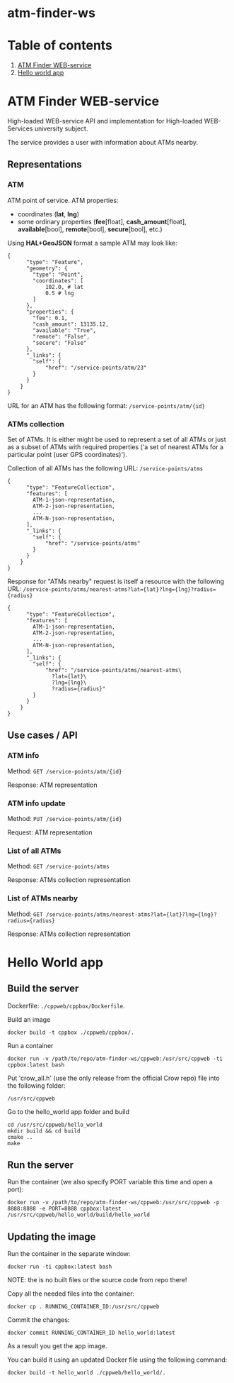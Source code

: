 # atm-finder-ws

# Table of contents
1. [ATM Finder WEB-service](#api)
2. [Hello world app](#hello-world)

# ATM Finder WEB-service <a name="api"></a>
High-loaded WEB-service API and implementation for High-loaded WEB-Services university subject.

The service provides a user with information about ATMs nearby.

## Representations

### ATM

ATM point of service. ATM properties:
* coordinates (**lat**, **lng**)
* some ordinary properties (**fee**[float], **cash_amount**[float], **available**[bool], **remote**[bool], **secure**[bool], etc.)

Using **HAL+GeoJSON** format a sample ATM may look like:
```{json}
{
      "type": "Feature",
      "geometry": {
        "type": "Point",
        "coordinates": [
            102.0, # lat
            0.5 # lng
        ]
      },
      "properties": {
        "fee": 0.1,
        "cash_amount": 13135.12,
        "available": "True",
        "remote": "False",
        "secure": "False"
      },
      "_links": {
        "self": {
            "href": "/service-points/atm/23"
        }
      }
    }
}
```

URL for an ATM has the following format:
`/service-points/atm/{id}`

### ATMs collection

Set of ATMs. It is either might be used to represent a set of all ATMs or just as a subset of ATMs with required properties ('a set of nearest ATMs for a particular point (user GPS coordinates)').

Collection of all ATMs has the following URL:
`/service-points/atms`

```{json}
{
      "type": "FeatureCollection",
      "features": [
        ATM-1-json-representation,
        ATM-2-json-representation,
        ...
        ATM-N-json-representation,
      ],
      "_links": {
        "self": {
            "href": "/service-points/atms"
        }
      }
    }
}
```

Response for "ATMs nearby" request is itself a resource with the following URL:
`/service-points/atms/nearest-atms?lat={lat}?lng={lng}?radius={radius}`

```{json}
{
      "type": "FeatureCollection",
      "features": [
        ATM-1-json-representation,
        ATM-2-json-representation,
        ...
        ATM-N-json-representation,
      ],
      "_links": {
        "self": {
            "href": "/service-points/atms/nearest-atms\
              ?lat={lat}\
              ?lng={lng}\
              ?radius={radius}"
        }
      }
    }
}
```

## Use cases / API

### ATM info
Method: `GET /service-points/atm/{id}`

Response: ATM representation

### ATM info update
Method: `PUT /service-points/atm/{id}`

Request: ATM representation

### List of all ATMs
Method: `GET /service-points/atms`

Response: ATMs collection representation

### List of ATMs nearby
Method: `GET /service-points/atms/nearest-atms?lat={lat}?lng={lng}?radius={radius}`

Response: ATMs collection representation

# Hello World app <a name="hello-world"></a>

## Build the server

Dockerfile: `./cppweb/cppbox/Dockerfile`.

Build an image
```{bash}
docker build -t cppbox ./cppweb/cppbox/.
```

Run a container
```{bash}
docker run -v /path/to/repo/atm-finder-ws/cppweb:/usr/src/cppweb -ti cppbox:latest bash
```

Put 'crow_all.h' (use the only release from the official Crow repo) file into the following folder:
```{bash}
/usr/src/cppweb
```

Go to the hello_world app folder and build
```{bash}
cd /usr/src/cppweb/hello_world
mkdir build && cd build
cmake ..
make
```

## Run the server

Run the container (we also specify PORT variable this time and open a port):
```{bash}
docker run -v /path/to/repo/atm-finder-ws/cppweb:/usr/src/cppweb -p 8888:8888 -e PORT=8888 cppbox:latest /usr/src/cppweb/hello_world/build/hello_world
```

## Updating the image

Run the container in the separate window:
```{bash}
docker run -ti cppbox:latest bash
```
NOTE: the is no built files or the source code from repo there!

Copy all the needed files into the container:
```{bash}
docker cp . RUNNING_CONTAINER_ID:/usr/src/cppweb
```

Commit the changes:
```{bash}
docker commit RUNNING_CONTAINER_ID hello_world:latest
```
As a result you get the app image.

You can build it using an updated Docker file using the following command:
```{bash}
docker build -t hello_world ./cppweb/hello_world/.
```
